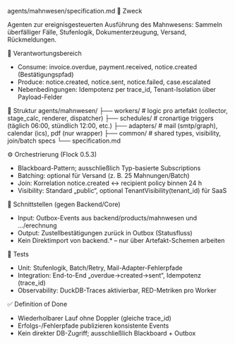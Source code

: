 agents/mahnwesen/specification.md
🎯 Zweck

Agenten zur ereignisgesteuerten Ausführung des Mahnwesens: Sammeln überfälliger Fälle, Stufenlogik, Dokumenterzeugung, Versand, Rückmeldungen.

🧩 Verantwortungsbereich
- Consume: invoice.overdue, payment.received, notice.created (Bestätigungspfad)
- Produce: notice.created, notice.sent, notice.failed, case.escalated
- Nebenbedingungen: Idempotenz per trace_id, Tenant-Isolation über Payload-Felder

🧱 Struktur
agents/mahnwesen/
├── workers/        # logic pro artefakt (collector, stage_calc, renderer, dispatcher)
├── schedules/      # cronartige triggers (täglich 06:00, stündlich 12:00, etc.)
├── adapters/       # mail (smtp/graph), calendar (ics), pdf (nur wrapper)
├── common/         # shared types, visibility, join/batch specs
└── specification.md

⚙️ Orchestrierung (Flock 0.5.3)
- Blackboard-Pattern; ausschließlich Typ-basierte Subscriptions
- Batching: optional für Versand (z. B. 25 Mahnungen/Batch)
- Join: Korrelation notice.created ↔ recipient policy binnen 24 h
- Visibility: Standard „public“, optional TenantVisibility(tenant_id) für SaaS

🔗 Schnittstellen (gegen Backend/Core)
- Input: Outbox-Events aus backend/products/mahnwesen und …/erechnung
- Output: Zustellbestätigungen zurück in Outbox (Statusfluss)
- Kein Direktimport von backend.* – nur über Artefakt-Schemen arbeiten

🧪 Tests
- Unit: Stufenlogik, Batch/Retry, Mail-Adapter-Fehlerpfade
- Integration: End-to-End „overdue→created→sent“, Idempotenz (trace_id)
- Observability: DuckDB-Traces aktivierbar, RED-Metriken pro Worker

✅ Definition of Done
- Wiederholbarer Lauf ohne Doppler (gleiche trace_id)
- Erfolgs-/Fehlerpfade publizieren konsistente Events
- Kein direkter DB-Zugriff; ausschließlich Blackboard + Outbox